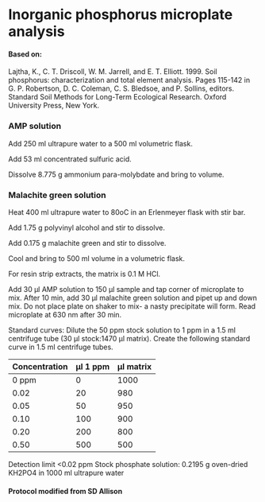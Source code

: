 # Inorganic phosphorus microplate analysis

#### Based on:
Lajtha, K., C. T. Driscoll, W. M. Jarrell, and E. T. Elliott. 1999. Soil phosphorus: characterization and
total element analysis. Pages 115-142 in G. P. Robertson, D. C. Coleman, C. S. Bledsoe, and P. Sollins,
editors. Standard Soil Methods for Long-Term Ecological Research. Oxford University Press, New York.

### AMP solution

Add 250 ml ultrapure water to a 500 ml volumetric flask.

Add 53 ml concentrated sulfuric acid.

Dissolve 8.775 g ammonium para-molybdate and bring to volume.

### Malachite green solution

Heat 400 ml ultrapure water to 80oC in an Erlenmeyer flask with stir bar.

Add 1.75 g polyvinyl alcohol and stir to dissolve.

Add 0.175 g malachite green and stir to dissolve.

Cool and bring to 500 ml volume in a volumetric flask.

For resin strip extracts, the matrix is 0.1 M HCl.

Add 30 μl AMP solution to 150 μl sample and tap corner of microplate to mix. After 10 min, add 30 μl
malachite green solution and pipet up and down mix. Do not place plate on shaker to mix- a nasty
precipitate will form. Read microplate at 630 nm after 30 min.

Standard curves: Dilute the 50 ppm stock solution to 1 ppm in a 1.5 ml centrifuge tube (30 μl stock:1470
μl matrix). Create the following standard curve in 1.5 ml centrifuge tubes.

Concentration | μl 1 ppm | μl matrix
----- | -------- | ---------
0 ppm| 0 | 1000
0.02| 20 | 980
0.05| 50 | 950
0.10| 100| 900
0.20| 200| 800
0.50| 500| 500

Detection limit <0.02 ppm
Stock phosphate solution: 0.2195 g oven-dried KH2PO4 in 1000 ml ultrapure water

#### Protocol modified from SD Allison

